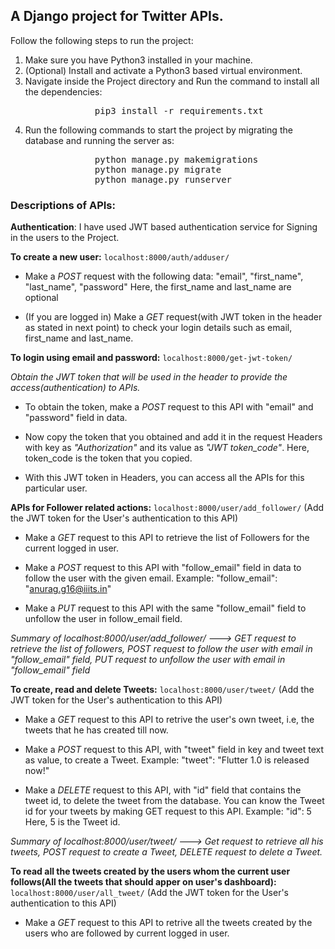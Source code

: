 ## A Django project for Twitter APIs.

Follow the following steps to run the project:

1. Make sure you have Python3 installed in your machine.
2. (Optional) Install and activate a Python3 based virtual environment.
3. Navigate inside the Project directory and Run the command to install all the dependencies:<br>
<pre>                pip3 install -r requirements.txt</pre>
4. Run the following commands to start the project by migrating the database and running the server as:<br>
<pre>                python manage.py makemigrations
                python manage.py migrate
                python manage.py runserver</pre>



### Descriptions of APIs:

**Authentication**: I have used JWT based authentication service for Signing in the users to the Project.

**To create a new user:** `localhost:8000/auth/adduser/`<br>
* Make a *POST* request with the following data: "email", "first_name", "last_name", "password"
                    Here, the first_name and last_name are optional

* (If you are logged in) Make a *GET* request(with JWT token in the header as stated in next point) to check your login details such as email, first_name and last_name.


**To login using email and password:** `localhost:8000/get-jwt-token/`

*Obtain the JWT token that will be used in the header to provide the access(authentication) to APIs.*
* To obtain the token, make a *POST* request to this API with "email" and "password" field in data.

* Now copy the token that you obtained and add it in the request Headers with key as *"Authorization"* and its value as *"JWT token_code"*. Here, token_code is the token that you copied.
* With this JWT token in Headers, you can access all the APIs for this particular user.


**APIs for Follower related actions:** `localhost:8000/user/add_follower/`         (Add the JWT token for the User's authentication to this API)

* Make a *GET* request to this API to retrieve the list of Followers for the current logged in user.

* Make a *POST* request to this API with "follow_email" field in data to follow the user with the given email.
                  Example: "follow_email": "anurag.g16@iiits.in"

* Make a *PUT* request to this API with the same "follow_email" field to unfollow the user in follow_email field.

*Summary of localhost:8000/user/add_follower/    ---> GET request to retrieve the list of followers, POST request to follow the user with email in "follow_email" field, PUT request to unfollow the user with email in "follow_email" field*



**To create, read and delete Tweets:** `localhost:8000/user/tweet/`             (Add the JWT token for the User's authentication to this API)

* Make a *GET* request to this API to retrive the user's own tweet, i.e, the tweets that he has created till now.

* Make a *POST* request to this API, with "tweet" field in key and tweet text as value, to create a Tweet.
                  Example: "tweet": "Flutter 1.0 is released now!"

* Make a *DELETE* request to this API, with "id" field that contains the tweet id, to delete the tweet from the database. You can know the Tweet id for your tweets by making GET request to this API.
                  Example: "id": 5        Here, 5 is the Tweet id.

*Summary of localhost:8000/user/tweet/       ---> Get request to retrieve all his tweets, POST request to create a Tweet, DELETE request to delete a Tweet.*


**To read all the tweets created by the users whom the current user follows(All the tweets that should apper on user's dashboard):** `localhost:8000/user/all_tweet/`         (Add the JWT token for the User's authentication to this API)


* Make a *GET* request to this API to retrive all the tweets created by the users who are followed by current logged in user.

